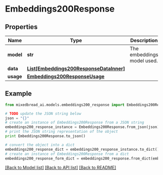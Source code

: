 # Embeddings200Response


## Properties

Name | Type | Description | Notes
------------ | ------------- | ------------- | -------------
**model** | **str** | The embeddings model used. | 
**data** | [**List[Embeddings200ResponseDataInner]**](Embeddings200ResponseDataInner.md) |  | 
**usage** | [**Embeddings200ResponseUsage**](Embeddings200ResponseUsage.md) |  | 

## Example

```python
from mixedbread_ai.models.embeddings200_response import Embeddings200Response

# TODO update the JSON string below
json = "{}"
# create an instance of Embeddings200Response from a JSON string
embeddings200_response_instance = Embeddings200Response.from_json(json)
# print the JSON string representation of the object
print Embeddings200Response.to_json()

# convert the object into a dict
embeddings200_response_dict = embeddings200_response_instance.to_dict()
# create an instance of Embeddings200Response from a dict
embeddings200_response_form_dict = embeddings200_response.from_dict(embeddings200_response_dict)
```
[[Back to Model list]](../README.md#documentation-for-models) [[Back to API list]](../README.md#documentation-for-api-endpoints) [[Back to README]](../README.md)


